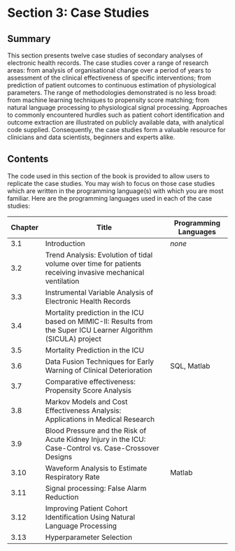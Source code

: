 # Section 3: Case Studies

## Summary

This section presents twelve case studies of secondary analyses of electronic health records. The case studies cover a range of research areas: from analysis of organisational change over a period of years to assessment of the clinical effectiveness of specific interventions; from prediction of patient outcomes to continuous estimation of physiological parameters. The range of methodologies demonstrated is no less broad: from machine learning techniques to propensity score matching; from natural language processing to physiological signal processing. Approaches to commonly encountered hurdles such as patient cohort identification and outcome extraction are illustrated on publicly available data, with analytical code supplied. Consequently, the case studies form a valuable resource for clinicians and data scientists, beginners and experts alike.

## Contents

The code used in this section of the book is provided to allow users to replicate the case studies. You may wish to focus on those case studies which are written in the programming language(s) with which you are most familiar. Here are the programming languages used in each of the case studies:

| Chapter | Title | Programming Languages |
|---|---|---|
| 3.1 | Introduction | *none* |
| 3.2 | Trend Analysis: Evolution of tidal volume over time for patients receiving invasive mechanical ventilation |   |
| 3.3 | Instrumental Variable Analysis of Electronic Health Records |   |
| 3.4 | Mortality prediction in the ICU based on MIMIC-II: Results from the Super ICU Learner Algorithm (SICULA) project |   |
| 3.5 | Mortality Prediction in the ICU |   |
| 3.6 | Data Fusion Techniques for Early Warning of Clinical Deterioration | SQL, Matlab |
| 3.7 | Comparative effectiveness: Propensity Score Analysis |   |
| 3.8 | Markov Models and Cost Effectiveness Analysis: Applications in Medical Research |   |
| 3.9 | Blood Pressure and the Risk of Acute Kidney Injury in the ICU: Case-Control vs. Case-Crossover Designs |   |
| 3.10 | Waveform Analysis to Estimate Respiratory Rate | Matlab |
| 3.11 | Signal processing: False Alarm Reduction |   |
| 3.12 | Improving Patient Cohort Identification Using Natural Language Processing |   |
| 3.13 | Hyperparameter Selection |   |

